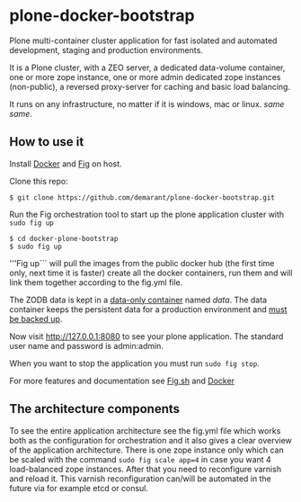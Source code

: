 # plone-docker-bootstrap

Plone multi-container cluster application for 
fast isolated and automated development, 
staging and production environments.

It is a Plone cluster, with a ZEO server, a dedicated data-volume container,
one or more zope instance, one or more admin dedicated zope instances (non-public), 
a reversed proxy-server for caching and basic load balancing.

It runs on any infrastructure, no matter 
if it is windows, mac or linux. *same same*.

## How to use it ##

Install [Docker](https://docker.com) and [Fig](http://www.fig.sh/) on host.

Clone this repo:

```
$ git clone https://github.com/demarant/plone-docker-bootstrap.git
```

Run the Fig orchestration tool to start up the plone 
application cluster with ```sudo fig up```

```
$ cd docker-plone-bootstrap
$ sudo fig up
```

'''Fig up``` will pull the images from the public docker hub 
(the first time only, next time it is faster)
create all the docker containers, run them  and will 
link them together according to the fig.yml file.

The ZODB data is kept in a 
[data-only container](https://medium.com/@ramangupta/why-docker-data-containers-are-good-589b3c6c749e) named *data*. The data container keeps the persistent data for a production environment and [must be backed up](ttps://github.com/paimpozhil/docker-volume-backup).

Now visit http://127.0.0.1:8080 to see your plone application. 
The standard user name and password is admin:admin.

When you want to stop the application you must run ```sudo fig stop```. 

For more features and documentation see [Fig.sh](http://www.fig.sh) and [Docker](https://docker.com)

## The architecture components ##
To see the entire application architecture see the fig.yml file 
which works both as the configuration for orchestration and it 
also gives a clear overview of the application architecture.
There is one zope instance only which can be scaled with the command
```sudo fig scale app=4``` in case you want 4 load-balanced zope instances. 
After that you need to reconfigure varnish and reload it. 
This varnish reconfiguration can/will be automated in the future via for example
etcd or consul.
